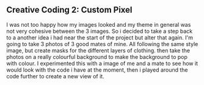 ## Creative Coding 2: Custom Pixel
I was not too happy how my images looked and my theme in general was not very cohesive between the 3 images. So i decided to take a step back to a another idea i had near the start of the project but alter that again. I'm going to take 3 photos of 3 good mates of mine. All following the same style image, but create masks for the different layers of clothing. then take the photos on a really colourful background to make the background to pop with colour. I experimented this with a image of me and a mate to see how it would look with the code i have at the moment, then i played around the code further to create a new view of it.